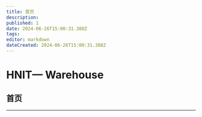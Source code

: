 ```yaml
---
title: 首页
description: 
published: 1
date: 2024-06-26T15:00:31.388Z
tags: 
editor: markdown
dateCreated: 2024-06-26T15:00:31.388Z
---
```


# HNIT— Warehouse

##  首页

---


  
